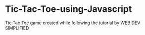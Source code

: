 # Tic-Tac-Toe-using-Javascript
Tic Tac Toe game created while following the tutorial by WEB DEV SIMPLIFIED
